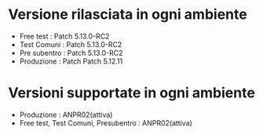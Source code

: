 # Versione rilasciata in ogni ambiente

- Free test : Patch 5.13.0-RC2
- Test Comuni : Patch 5.13.0-RC2
- Pre subentro : Patch 5.13.0-RC2
- Produzione : Patch Patch 5.12.11


# Versioni supportate in ogni ambiente

- Produzione : ANPR02(attiva)
- Free test, Test Comuni, Presubentro : ANPR02(attiva)
